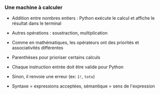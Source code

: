 ### Une machine à calculer

* Addition entre nombres entiers : Python exécute le calcul et affiche le résultat dans le terminal
* Autres opérations : soustraction, multiplication

* Comme en mathématiques, les opérateurs ont des priorités et associativités différentes
* Parenthèses pour prioriser certains calculs

* Chaque instruction entrée doit être valide pour Python
* Sinon, il renvoie une erreur (ex: `1!`, `toto`)
* Syntaxe = expressions acceptées, sémantique = sens de l'expression
